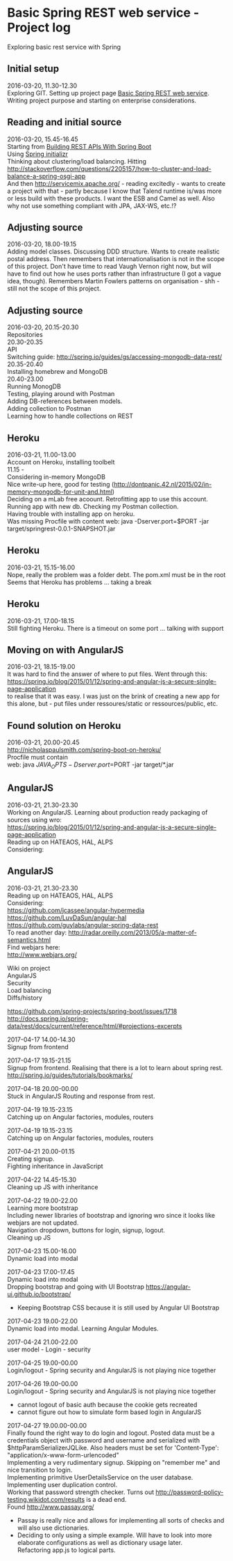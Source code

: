 # Basic Spring REST web service - Project log  
Exploring basic rest service with Spring  

## Initial setup  
2016-03-20, 11.30-12.30  
Exploring GIT. Setting up project page [Basic Spring REST web service](http://jojs.github.io/springrest/).  
Writing project purpose and starting on enterprise considerations. 

## Reading and initial source
2016-03-20, 15.45-16.45  
Starting from [Building REST APIs With Spring Boot](http://ryanjbaxter.com/2014/12/17/building-rest-apis-with-spring-boot/)  
Using [Spring initializr](http://start.spring.io/)  
Thinking about clustering/load balancing. Hitting http://stackoverflow.com/questions/2205157/how-to-cluster-and-load-balance-a-spring-osgi-app  
And then http://servicemix.apache.org/ - reading excitedly - wants to create a project with that - partly because I know that Talend runtime is/was more or less build with these products. I want the ESB and Camel as well. Also why not use something compliant with JPA, JAX-WS, etc.!?

## Adjusting source
2016-03-20, 18.00-19.15  
Adding model classes. Discussing DDD structure. Wants to create realistic postal address. Then remembers that internationalisation is not in the scope of this project. Don't have time to read Vaugh Vernon right now, but will have to find out how he uses ports rather than infrastructure (I got a vague idea, though). 
Remembers Martin Fowlers patterns on organisation - shh - still not the scope of this project.

## Adjusting source
2016-03-20, 20.15-20.30  
Repositories  
20.30-20.35  
API  
Switching guide: http://spring.io/guides/gs/accessing-mongodb-data-rest/  
20.35-20.40  
Installing homebrew and MongoDB  
20.40-23.00  
Running MonogDB  
Testing, playing around with Postman  
Adding DB-references between models.  
Adding collection to Postman  
Learning how to handle collections on REST  

## Heroku
2016-03-21, 11.00-13.00  
Account on Heroku, installing toolbelt  
11.15 -  
Considering in-memory MongoDB  
Nice write-up here, good for testing (http://dontpanic.42.nl/2015/02/in-memory-mongodb-for-unit-and.html)  
Deciding on a mLab free acoount. Retrofitting app to use this account.  
Running app with new db. Checking my Postman collection.  
Having trouble with installing app on heroku.  
Was missing Procfile with content web:    java -Dserver.port=$PORT -jar  target/springrest-0.0.1-SNAPSHOT.jar  

## Heroku
2016-03-21, 15.15-16.00  
Nope, really the problem was a folder debt. The pom.xml must be in the root  
Seems that Heroku has problems ... taking a break  

## Heroku
2016-03-21, 17.00-18.15  
Still fighting Heroku. There is a timeout on some port ... talking with support  


## Moving on with AngularJS
2016-03-21, 18.15-19.00  
It was hard to find the answer of where to put files. Went through this: https://spring.io/blog/2015/01/12/spring-and-angular-js-a-secure-single-page-application  
to realise that it was easy. I was just on the brink of creating a new app for this alone, but  - put files under ressoures/static or ressources/public, etc.   

## Found solution on Heroku
2016-03-21, 20.00-20.45  
http://nicholaspaulsmith.com/spring-boot-on-heroku/  
Procfile must contain  
web: java $JAVA_OPTS -Dserver.port=$PORT -jar target/*.jar  

## AngularJS
2016-03-21, 21.30-23.30  
Working on AngularJS. Learning about production ready packaging of sources using wro:  
https://spring.io/blog/2015/01/12/spring-and-angular-js-a-secure-single-page-application  
Reading up on HATEAOS, HAL, ALPS  
Considering:  

## AngularJS
2016-03-21, 21.30-23.30  
Reading up on HATEAOS, HAL, ALPS  
Considering:  
https://github.com/jcassee/angular-hypermedia  
https://github.com/LuvDaSun/angular-hal  
https://github.com/guylabs/angular-spring-data-rest  
To read another day: http://radar.oreilly.com/2013/05/a-matter-of-semantics.html  
Find webjars here:  
http://www.webjars.org/  


Wiki on project  
AngularJS  
Security  
Load balancing  
Diffs/history  

https://github.com/spring-projects/spring-boot/issues/1718  
http://docs.spring.io/spring-data/rest/docs/current/reference/html/#projections-excerpts  

2017-04-17 14.00-14.30  
Signup from frontend  

2017-04-17 19.15-21.15  
Signup from frontend. Realising that there is a lot to learn about spring rest. http://spring.io/guides/tutorials/bookmarks/  

2017-04-18 20.00-00.00  
Stuck in AngularJS Routing and response from rest.  

2017-04-19 19.15-23.15  
Catching up on Angular factories, modules, routers  

2017-04-19 19.15-23.15  
Catching up on Angular factories, modules, routers  

2017-04-21 20.00-01.15  
Creating signup.  
Fighting inheritance in JavaScript

2017-04-22 14.45-15.30  
Cleaning up JS with inheritance

2017-04-22 19.00-22.00  
Learning more bootstrap  
Including newer libraries of bootstrap and ignoring wro since it looks like webjars are not updated.  
Navigation dropdown, buttons for login, signup, logout.  
Cleaning up JS  

2017-04-23 15.00-16.00  
Dynamic load into modal  

2017-04-23 17.00-17.45  
Dynamic load into modal  
Dropping bootstrap and going with UI Bootstrap https://angular-ui.github.io/bootstrap/  
- Keeping Bootstrap CSS because it is still used by Angular UI Bootstrap  

2017-04-23 19.00-22.00  
Dynamic load into modal. Learning Angular Modules.  

2017-04-24 21.00-22.00  
user model - Login - security  

2017-04-25 19.00-00.00  
Login/logout - Spring security and AngularJS is not playing nice together

2017-04-26 19.00-00.00  
Login/logout - Spring security and AngularJS is not playing nice together  
- cannot logout of basic auth because the cookie gets recreated  
- cannot figure out how to simulate form based login in AngularJS 

2017-04-27 19.00.00-00.00  
Finally found the right way to do login and logout. Posted data must be a credentials object with 
password and username and serialized with $httpParamSerializerJQLike. Also headers must be set for 'Content-Type': "application/x-www-form-urlencoded"  
Implementing a very rudimentary signup. Skipping on "remember me" and nice transition to login.  
Implementing primitive UserDetailsService on the user database.  
Implementing user duplication control.  
Working that password strength checker. Turns out http://password-policy-testing.wikidot.com/results is a dead end.  
Found http://www.passay.org/  
- Passay is really nice and allows for implementing all sorts of checks and will also use dictionaries.  
- Deciding to only using a simple example. Will have to look into more elaborate configurations as well as dictionary usage later.  
Refactoring app.js to logical parts.
